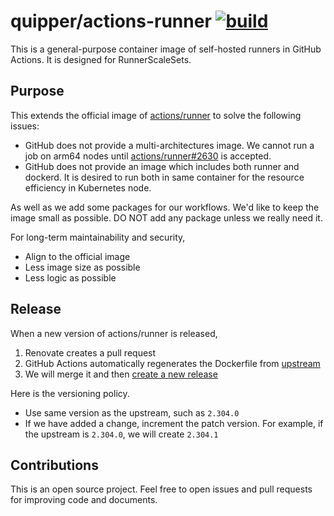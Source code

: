 # quipper/actions-runner [![build](https://github.com/quipper/actions-runner/actions/workflows/build.yaml/badge.svg)](https://github.com/quipper/actions-runner/actions/workflows/build.yaml)

This is a general-purpose container image of self-hosted runners in GitHub Actions.
It is designed for RunnerScaleSets.

## Purpose

This extends the official image of [actions/runner](https://github.com/actions/runner) to solve the following issues:

- GitHub does not provide a multi-architectures image.
  We cannot run a job on arm64 nodes until [actions/runner#2630](https://github.com/actions/runner/pull/2630) is accepted.
- GitHub does not provide an image which includes both runner and dockerd.
  It is desired to run both in same container for the resource efficiency in Kubernetes node.

As well as we add some packages for our workflows.
We'd like to keep the image small as possible.
DO NOT add any package unless we really need it.

For long-term maintainability and security,

- Align to the official image
- Less image size as possible
- Less logic as possible

## Release

When a new version of actions/runner is released,

1. Renovate creates a pull request
2. GitHub Actions automatically regenerates the Dockerfile from [upstream](https://github.com/actions/runner/blob/main/images/Dockerfile)
3. We will merge it and then [create a new release](https://github.com/quipper/actions-runner/releases)

Here is the versioning policy.

- Use same version as the upstream, such as `2.304.0`
- If we have added a change, increment the patch version. For example, if the upstream is `2.304.0`, we will create `2.304.1`

## Contributions

This is an open source project.
Feel free to open issues and pull requests for improving code and documents.
